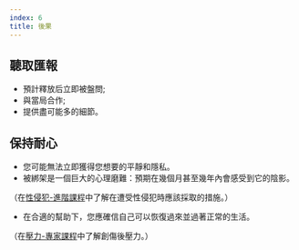 ```yaml
---
index: 6
title: 後果
---
```

## 聽取匯報

*   預計釋放后立即被盤問;
*   與當局合作;
*   提供盡可能多的細節。

## 保持耐心

*   您可能無法立即獲得您想要的平靜和隱私。
*   被綁架是一個巨大的心理磨難：預期在幾個月甚至幾年內會感受到它的陰影。

（在[性侵犯-進階課程](umbrella://incident-response/sexual-assault/advanced)中了解在遭受性侵犯時應該採取的措施。）

*   在合適的幫助下，您應確信自己可以恢復過來並過著正常的生活。

（在[壓力-專家課程](umbrella://stress/stress/expert)中了解創傷後壓力。）